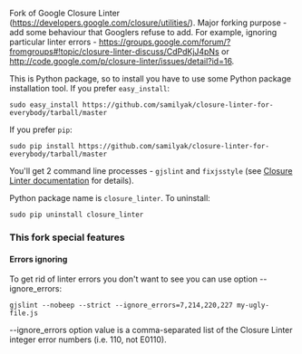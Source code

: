 Fork of Google Closure Linter (https://developers.google.com/closure/utilities/).
Major forking purpose - add some behaviour that Googlers refuse to add.
For example, ignoring particular linter errors -
https://groups.google.com/forum/?fromgroups#!topic/closure-linter-discuss/CdPdKjJ4pNs or
http://code.google.com/p/closure-linter/issues/detail?id=16.

This is Python package, so to install you have to use some Python package installation tool.
If you prefer `easy_install`:

```
sudo easy_install https://github.com/samilyak/closure-linter-for-everybody/tarball/master
```

If you prefer `pip`:

```
sudo pip install https://github.com/samilyak/closure-linter-for-everybody/tarball/master
```

You'll get 2 command line processes - `gjslint` and `fixjsstyle`
(see [Closure Linter documentation](https://developers.google.com/closure/utilities/docs/linter_howto) for details).


Python package name is `closure_linter`. To uninstall:

```
sudo pip uninstall closure_linter
```


### This fork special features

#### Errors ignoring

To get rid of linter errors you don't want to see you can use option --ignore_errors:

```
gjslint --nobeep --strict --ignore_errors=7,214,220,227 my-ugly-file.js
```

--ignore_errors option value is a comma-separated list
of the Closure Linter integer error numbers (i.e. 110, not E0110).
